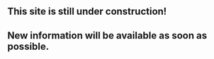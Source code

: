 ## This site is still under construction! 
## New information will be available as soon as possible.
